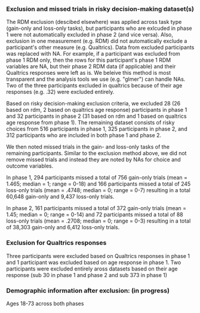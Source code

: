### Exclusion and missed trials in risky decision-making dataset(s)

The RDM exclusion (descibed elsewhere) was applied across task type (gain-only and loss-only tasks), but participants who are exlcuded in phase 1 were not automatically excluded in phase 2 (and vice versa). Also, exclusion in one measurement (e.g. RDM) did not automatically exclude a participant's other measure (e.g. Qualtrics). Data from excluded participants was replaced with NA. For example, if a participant was excluded from phase 1 RDM only, then the rows for this participant's phase 1 RDM variables are NA, but their phase 2 RDM data (if applicable) and their Qualtrics responses were left as is. We beleive this method is most transparent and the analysis tools we use (e.g. "glmer") can handle NAs. Two of the three participants excluded in qualtrics because of their age responses (e.g. .32) were excluded entirely.

Based on risky decision-making exclusion criteria, we excluded 28 (26 based on rdm, 2 based on qualtrics age response) participants in phase 1 and 32 participants in phase 2 (31 based on rdm and 1 based on qualtrics age response from phase 1). The remaining dataset consists of risky choices from 516 participants in phase 1, 325 participants in phase 2, and 312 participants who are included in both phase 1 and phase 2. 

We then noted missed trials in the gain- and loss-only tasks of the remaining participants. Similar to the exclusion method above, we did not remove missed trials and instead they are noted by NAs for choice and outcome variables. 

In phase 1, 294 participants missed a total of 756 gain-only trials (mean = 1.465; median = 1; range = 0-18) and 166 participants missed a total of 245 loss-only trials (mean = .4748; median = 0; range = 0-7) resulting in a total 60,648 gain-only and 9,437 loss-only trials. 

In phase 2, 161 participants missed a total of 372 gain-only trials (mean = 1.45; median = 0; range = 0-14) and 72 participants missed a total of 88 loss-only trials (mean = .2708; median = 0; range = 0-3) resulting in a total of 38,303 gain-only and 6,412 loss-only trials. 

### Exclusion for Qualtrics responses

Three participants were excluded based on Qualtrics responses in phase 1 and 1 participant was excluded based on age response in phase 1. Two participants were excluded entirely aross datasets based on their age response (sub 30 in phase 1 and phase 2 and sub 373 in phase 1)


### Demographic information after exclusion: (in progress)
Ages 18-73 across both phases

